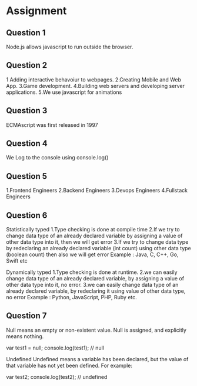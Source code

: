 # Assignment

## Question 1

Node.js allows javascript to run outside the browser.

## Question 2

1 Adding interactive behavoiur to webpages.
2.Creating Mobile and Web App.
3.Game development.
4.Building web servers and developing server applications.
5.We use javascript for animations

## Question 3

ECMAscript was first released in 1997

## Question 4

We Log to the console using console.log()

## Question 5

1.Frontend Engineers
2.Backend Engineers
3.Devops Engineers
4.Fullstack Engineers

## Question 6

Statistically typed
1.Type checking is done at compile time
2.If we try to change data type of an already declared variable by assigning a value of other data type into it, then we will get error
3.If we try to change data type by redeclaring an already declared variable (int count) using other data type (boolean count) then also we will get error
Example : Java, C, C++, Go, Swift etc

Dynamically typed
1.Type checking is done at runtime.
2.we can easily change data type of an already declared variable, by assigning a value of other data type into it, no error.
3.we can easily change data type of an already declared variable, by redeclaring it using value of other data type, no error
Example : Python, JavaScript, PHP, Ruby etc.

## Question 7

Null means an empty or non-existent value. Null is assigned, and explicitly means nothing.

var test1 = null;
console.log(test1);
// null

Undefined
Undefined means a variable has been declared, but the value of that variable has not yet been defined. For example:

var test2;
console.log(test2);
// undefined
